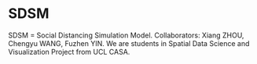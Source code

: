 # SDSM
SDSM = Social Distancing Simulation Model. Collaborators: Xiang ZHOU, Chengyu WANG, Fuzhen YIN. We are students in Spatial Data Science and Visualization Project from UCL CASA. 
